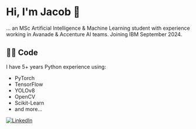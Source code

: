 # Hi, I'm Jacob 👋
... an MSc Artificial Intelligence & Machine Learning student with experience working in Avanade & Accenture AI teams. Joining IBM September 2024.

## 👨‍💻 Code
I have 5+ years Python experience using:
- PyTorch
- TensorFlow
- YOLOv8
- OpenCV
- Scikit-Learn
- and more...

<a href="https://www.linkedin.com/in/jacob-short-ai/">![LinkedIn](https://img.shields.io/badge/LinkedIn-0077B5?style=for-the-badge&logo=linkedin&logoColor=white)</a>


<!--
**JacobShort11/JacobShort11** is a ✨ _special_ ✨ repository because its `README.md` (this file) appears on your GitHub profile.
